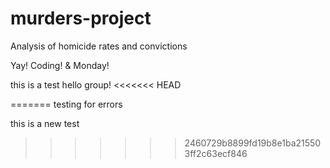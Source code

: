 # murders-project
Analysis of homicide rates and convictions

Yay! Coding! & Monday!

this is a test
hello group!
<<<<<<< HEAD

=======
testing for errors

this is a new test
>>>>>>> 2460729b8899fd19b8e1ba215503ff2c63ecf846

